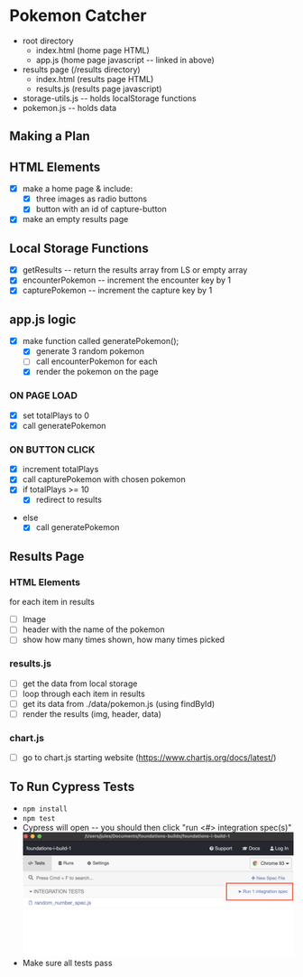 # Pokemon Catcher
* root directory
    * index.html (home page HTML)
    * app.js (home page javascript -- linked in above)
* results page (/results directory)
    * index.html (results page HTML)
    * results.js (results page javascript)
* storage-utils.js -- holds localStorage functions
* pokemon.js -- holds data

## Making a Plan

## HTML Elements
- [x] make a home page & include:
  - [x] three images as radio buttons
  - [x] button with an id of capture-button
- [x] make an empty results page

## Local Storage Functions

- [x] getResults -- return the results array from LS or empty array
- [x] encounterPokemon -- increment the encounter key by 1
- [x] capturePokemon -- increment the capture key by 1

## app.js logic
- [x] make function called generatePokemon();
    - [x] generate 3 random pokemon
    - [ ] call encounterPokemon for each
    - [x] render the pokemon on the page

### ON PAGE LOAD
- [x] set totalPlays to 0
- [x] call generatePokemon

### ON BUTTON CLICK
- [x] increment totalPlays
- [x] call capturePokemon with chosen pokemon
- [x] if totalPlays >= 10
   - [x] redirect to results
* else
  - [x] call generatePokemon

## Results Page
### HTML Elements
for each item in results
- [ ] Image
- [ ] header with the name of the pokemon
- [ ] show how many times shown, how many times picked

### results.js
- [ ] get the data from local storage
- [ ] loop through each item in results
- [ ] get its data from ./data/pokemon.js (using findById)
- [ ] render the results (img, header, data)

### chart.js
- [ ] go to chart.js starting website (https://www.chartjs.org/docs/latest/)



## To Run Cypress Tests
* `npm install`
* `npm test`
* Cypress will open -- you should then click "run <#> integration spec(s)"
    ![](cypress.png)
* Make sure all tests pass